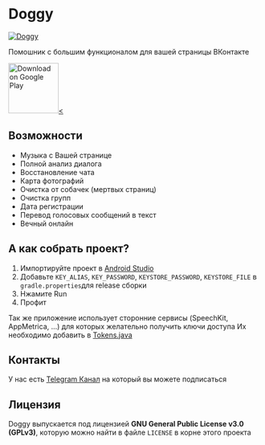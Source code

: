 # Doggy
[![Doggy](https://img.shields.io/badge/build-passed-brightgreen)](https://github.com/euphoriadev/doggy)

Помошник с большим функционалом для вашей страницы ВКонтакте

<a href="https://play.google.com/store/apps/details?id=ru.euphoria.doggy">
<img src="https://play.google.com/intl/en_us/badges/static/images/badges/ru_badge_web_generic.png" alt="Download on Google Play" height="100" /><
</a>

## Возможности
* Музыка с Вашей странице
* Полной анализ диалога
* Восстановление чата
* Карта фотографий
* Очистка от собачек (мертвых страниц)
* Очистка групп
* Дата регистрации
* Перевод голосовых сообщений в текст
* Вечный онлайн

## А как собрать проект?
1. Импортируйте проект в [Android Studio](https://developer.android.com/studio)
2. Добавьте `KEY_ALIAS`, `KEY_PASSWORD`, `KEYSTORE_PASSWORD`, `KEYSTORE_FILE` в `gradle.properties`для release сборки
3. Нжамите Run
4. Профит

Так же приложение использует сторонние сервисы (SpeechKit, AppMetrica, ...) для которых желательно получить ключи доступа
Их необходимо добавить в [Tokens.java](https://github.com/euphoriadev/doggy/blob/master/app/src/main/java/ru/euphoria/doggy/common/Tokens.java)

## Контакты
У нас есть [Telegram Канал](https://t.me/euphoria_devs) на который вы можете подписаться

## Лицензия

Doggy выпускается под лицензией **GNU General Public License v3.0 (GPLv3)**, которую можно найти в файле `LICENSE` в корне этого проекта
